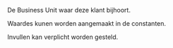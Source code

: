 De Business Unit waar deze klant bijhoort. 

Waardes kunen worden aangemaakt in de constanten. 

Invullen kan verplicht worden gesteld.
